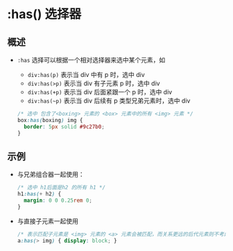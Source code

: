 # :has() 选择器

## 概述

+ `:has` 选择可以根据一个相对选择器来选中某个元素，如

  + `div:has(p)` 表示当 div 中有 p 时，选中 div
  + `div:has(>p)` 表示当 div 有子元素 p 时，选中 div
  + `div:has(+p)` 表示当 div 后面紧跟一个 p 时，选中 div
  + `div:has(~p)` 表示当 div 后续有 p 类型兄弟元素时，选中 div

  ```css
  /* 选中 包含了<boxing> 元素的 <box> 元素中的所有 <img> 元素 */
  box:has(boxing) img {
    border: 5px solid #9c27b0;
  }
  ```

## 示例

+ 与兄弟组合器一起使用：

  ```css
  /* 选中 h1后面是h2 的所有 h1 */
  h1:has(+ h2) {
    margin: 0 0 0.25rem 0;
  }
  ```

+ 与直接子元素一起使用

  ```css
  /* 表示匹配子元素是 <img> 元素的 <a> 元素会被匹配，而关系更远的后代元素则不考虑 */
  a:has(> img) { display: block; }
  ```
